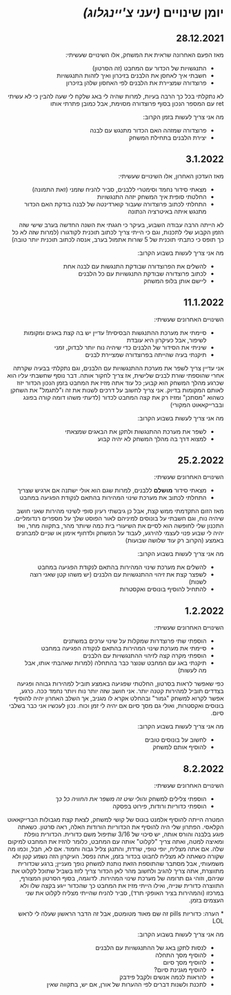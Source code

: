 <div dir="auto">

יומן שינויים _(יעני צ'יינגלוג)_
===
28.12.2021
---
מאז הפעם האחרונה שראית את המשחק, אלו השינויים שעשיתי:
- התנגשויות של הכדור עם המחבט (זה הסרטון)
- חשבתי איך לאחסן את הלבנים בזיכרון ואיך לזהות התנגשויות
- פרוצדורה שמציירת את הלבנים לפי האחסון שלהן בזיכרון

לא נתקלתי בכל כך הרבה בעיות, למרות שהיה לי באג שלקח לי שעה להבין כי לא עשיתי ret עם המספר הנכון בסוף פרוצדורה מסוימת, אבל כמובן פתרתי אותו

מה אני צריך לעשות בזמן הקרוב:
- פרוצדורה שמזהה האם הכדור מתנגש עם לבנה
- יצירת הלבנים בתחילת המשחק

3.1.2022
---
מאז העדכון האחרון, אלו השינויים שעשיתי:
- מצאתי סידור נחמד וסימטרי ללבנים, סביר להניח שזמני (זאת התמונה)
- החלטתי סופית איך המשחק יזהה התנגשויות
- התחלתי לכתוב פרוצדורה שעבור קוארדינטה של לבנה בודקת האם הכדור מתנגש איתה באיטרציה הנתונה

לא הייתה הרבה עבודה השבוע, בעיקר כי חגגתי את השנה החדשה בערב שישי שזה הזמן הקבוע שלי לתכנות, וגם כי הייתי צריך לכתוב תוכנית לקודגורו (למרות שזה לא כל כך תופס כי כתבתי תוכנית של 5 שורות אתמול בערב, אנסה לכתוב תוכנית יותר טובה)

מה אני צריך לעשות בשבוע הקרוב:
- להשלים את הפרוצדורה שבודקת התנגשות עם לבנה אחת
- לכתוב פרוצדורה שבודקת התנגשויות עם כל הלבנים
- ליישם אותן בלופ המשחק

11.1.2022
---
השינויים האחרונים שעשיתי:
- סיימתי את מערכת ההתנגשות הבסיסית! עדיין יש בה קצת באגים ומקומות לשיפור, אבל כעיקרון היא עובדת
- שיניתי את הסידור של הלבנים כדי שיהיה נוח יותר לבדוק, זמני
- תיקנתי בעיה שהייתה בפרוצדורה שמציירת לבנים

אני עדיין צריך לשפר את מערכת ההתנגשויות עם הלבנים, וגם נתקלתי בבעיה שקרתה אחרי שהוספתי שורת לבנים שלישית, אז צריך לחקור אותה. דבר נוסף שחשבתי עליו הוא שכרגע מהלך המשחק הוא קבוע; כל עוד אתה מזיז את המחבט בזמן הנכון הכדור יזוז לאותם המקומות בדיוק. אני צריך לחשוב על דרכים לשנות את זה ו"לתגמל" את השחקן כשהוא "מסתכן" ומזיז רק את קצה המחבט לכדור (לדעתי משהו דומה קורה בפונג ובברייקאאוט המקורי)

מה אני צריך לעשות בשבוע הקרוב:
- לשפר את מערכת ההתנגשות ולתקן את הבאגים שמצאתי
- למצוא דרך בה מהלך המשחק לא יהיה קבוע

25.2.2022
---
השינויים האחרונים שעשיתי:
- מצאתי סידור **מושלם** ללבנים, למרות שגם הוא אולי ישתנה אם ארגיש שצריך
- התחלתי לכתוב את מערכת שינוי המהירות בהתאם לנקודת הפגיעה במחבט

מאז הזום התקדמתי ממש קצת, אבל כן גיבשתי רעיון סופי לשינוי מהירות שאני חושב שיהיה נוח, וגם חשבתי על בונוסים למיניהם לאור הפוסט שלך על מספרים רנדומליים. התכנון שלי לחופשה הוא לסיים את השיעורי בית כמה שיותר מהר, בתקווה מחר, ואז יהיה לי שבוע פנוי לעצמי להירגע, לעבוד על המשחק ולדחוף אימון או שניים למבחנים באמצע (הקרוב רק עוד שלושה שבועות)

מה אני צריך לעשות בשבוע הקרוב:
- להשלים את מערכת שינוי המהירות בהתאם לנקודת הפגיעה במחבט
- לשפצר קצת את זיהוי ההתנגשויות עם הלבנים (יש משהו קטן שאני רוצה לשנות)
- להתחיל להוסיף בונוסים ואקסטרות

1.2.2022
---
השינויים האחרונים שעשיתי:
- הוספתי שתי פרוצדרות שמקלות על שינוי ערכים במשתנים
- סיימתי את מערכת שינוי המהירות בהתאם לנקודה הפגיעה במחבט
- הוספתי מקרה קצה לזיהוי ההתנגשויות עם הלבנים
- תיקנתי באג עם המחבט שנוצר כבר בהתחלה (למרות שאהבתי אותו, אבל מה לעשות)

כפי שאפשר לראות בסרטון, החלטתי שפגיעה באמצע תוביל למהירות גבוהה ופגיעה בצדדים תוביל למהירות קטנה יותר. אני חושב שזה יותר נוח ויותר נחמד ככה. כרגע, אפשר לקרוא למשחק "גמור" ובהחלט אקרא לו מגניב, אך השלב האחרון יהיה להוסיף בונוסים ואקסטרות, ואולי גם מסך סיום אם יהיה לי זמן וכוח. נכון לעכשיו אני כבר בשלבי סיום.

מה אני צריך לעשות בשבוע הקרוב:
- לחשוב על בונוסים טובים
- להוסיף אותם למשחק

8.2.2022
---
השינויים האחרונים שעשיתי:
- הוספתי צלילים למשחק _והולי שיט זה משפר את החוויה כל כך_
- הוספתי כדוריות ורודות, פירוט בפסקה

המטרה הייתה להוסיף אלמנט בונוס של קושי למשחק, לצאת קצת מגבולות הברייקאאוט הקלאסי. הפתרון שלי היה להוסיף את הכדוריות הורודות האלה, ראה סרטון. כשאתה פוגע בלבנה והורס אותה, יש סיכוי של 3/16 שתיפול משם כדורית. הכדורית נופלת ומאיצה למטה, ואתה צריך "לקלוט" אותה עם המחבט, כלומר להזיז את המחבט למיקום שלה. אם אתה מצליח, יופי טופי, שרדת, והתנגן צליל גבוה וחמוד. אם לא, חבל, וכמו מה שקורה כשאתה לא מצליח לחבוט בכדור בזמן, אתה נפסל. העיקרון הזה נשמע קטן ולא משמעותי, אבל מסתבר שהתוספת הזאת נותנת למשחק נופך מעניין; ברגע שכדורית מתווצרת, אתה צריך להגיב ולחשוב מהר לאן הכדור צריך לזוז בשביל שתוכל לקלוט את שניהם, וזוהי גם תרומה של מערכת שינוי המהירות. לדוגמה, בסוף הסרטון המצורף, התווצרה כדורית שנייה, ואילו הייתי מזיז את המחבט כך שהכדור ייגע בקצה שלו ולא במרכזו (והמהירות בציר האופקי תרד), סביר להניח שהייתי מצליח לקלוט את שני העצמים בזמן.

\* הערה: כדוריות pills זה שם מאוד מטומטם, אבל זה הדבר הראשון שעלה לי לראש LOL

מה אני צריך לעשות בשבוע הקרוב:
- לנסות לתקן באג של ההתנגשויות עם הלבנים
- להוסיף מסך התחלה
- להוסיף מסך סיום
- להוסיף מגנינת סיום?
- להראות לכמה אנשים ולקבל פידבק
- לתכנת ולשנות דברים לפי ההערות של אורן, אם יש, בתקווה שאין
</div>